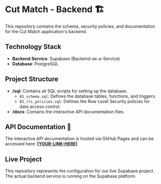 # Cut Match - Backend 🏗️

This repository contains the schema, security policies, and documentation for the Cut Match application's backend.

## Technology Stack
- **Backend Service**: Supabase (Backend-as-a-Service)
- **Database**: PostgreSQL

## Project Structure
- **/sql**: Contains all SQL scripts for setting up the database.
  - `01_schema.sql`: Defines the database tables, functions, and triggers.
  - `02_rls_policies.sql`: Defines the Row Level Security policies for data access control.
- **/docs**: Contains the interactive API documentation files.

## API Documentation 🚀
The interactive API documentation is hosted via GitHub Pages and can be accessed here:
**[[YOUR-LINK-HERE](https://cha-khiao.github.io/Cut_Match_Api/)]**

## Live Project
This repository represents the configuration for our live Supabase project. The actual backend service is running on the Supabase platform.